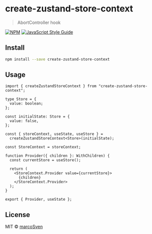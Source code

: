 # create-zustand-store-context

> AbortController hook

[![NPM](https://img.shields.io/npm/v/create-zustand-store-context.svg)](https://www.npmjs.com/package/create-zustand-store-context) [![JavaScript Style Guide](https://img.shields.io/badge/code_style-standard-brightgreen.svg)](https://standardjs.com)

## Install

```bash
npm install --save create-zustand-store-context
```

## Usage

```tsx
import { createZustandStoreContext } from "create-zustand-store-context";

type Store = {
  value: boolean;
};

const initialState: Store = {
  value: false,
};

const { storeContext, useState, useStore } =
  createZustandStoreContext<Store>(initialState);

const StoreContext = storeContext;

function Provider({ children }: WithChildren) {
  const currentStore = useStore();

  return (
    <StoreContext.Provider value={currentStore}>
      {children}
    </StoreContext.Provider>
  );
}

export { Provider, useState };
```

## License

MIT © [marcoSven](https://github.com/marcoSven)
